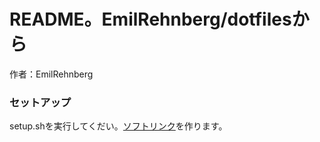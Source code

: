 # README。EmilRehnberg/dotfilesから
作者：EmilRehnberg

### セットアップ
setup.shを実行してくだい。[ソフトリンク](http://ja.wikipedia.org/wiki/%E3%82%BD%E3%83%95%E3%83%88%E3%83%AA%E3%83%B3%E3%82%AF)を作ります。
